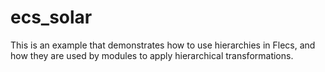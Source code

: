 # ecs_solar
This is an example that demonstrates how to use hierarchies in Flecs, and how they are used by modules to apply hierarchical transformations. 
